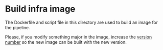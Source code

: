 # Build infra image

The Dockerfile and script file in this directory are used to build an image for the pipeline.

Please, if you modify something major in the image, increase the [version number](.version) so the new image can be built with the new version.

